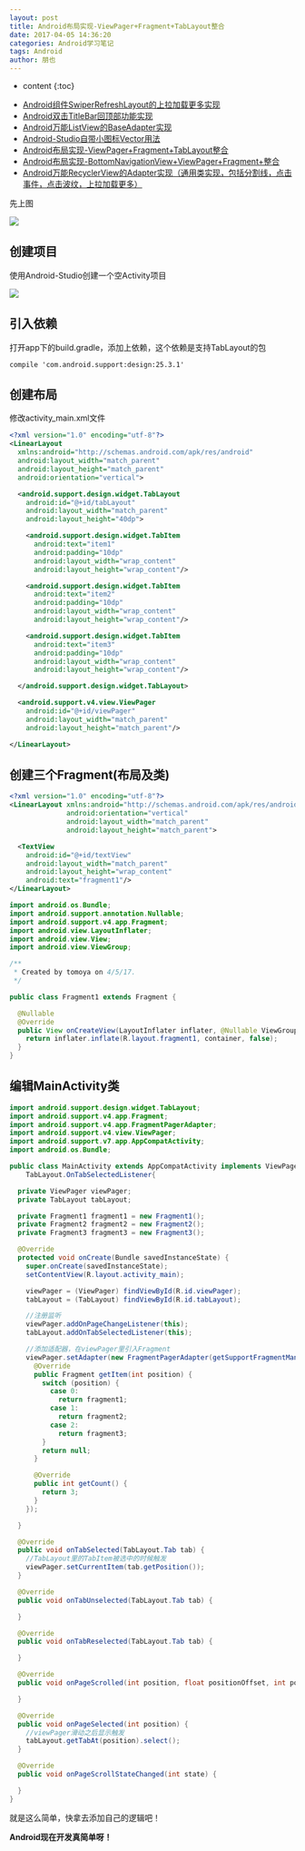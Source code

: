 ```yaml
---
layout: post
title: Android布局实现-ViewPager+Fragment+TabLayout整合
date: 2017-04-05 14:36:20
categories: Android学习笔记
tags: Android
author: 朋也
---
```


* content
{:toc}

- [Android组件SwiperRefreshLayout的上拉加载更多实现](https://tomoya92.github.io/2017/03/31/android-swiperrefreshlayout-loadmore/)
- [Android双击TitleBar回顶部功能实现](https://tomoya92.github.io/2017/03/31/android-doubleclick-backtotop/)
- [Android万能ListView的BaseAdapter实现](https://tomoya92.github.io/2017/03/31/android-listview-adapter/)
- [Android-Studio自带小图标Vector用法](https://tomoya92.github.io/2017/04/05/android-vector/)
- [Android布局实现-ViewPager+Fragment+TabLayout整合](https://tomoya92.github.io/2017/04/05/android-viewpager-fragment-tablayout/)
- [Android布局实现-BottomNavigationView+ViewPager+Fragment+整合](https://tomoya92.github.io/2017/04/05/android-bottomnavigationview-viewpager-fragment/)
- [Android万能RecyclerView的Adapter实现（通用类实现，包括分割线，点击事件，点击波纹，上拉加载更多）](https://tomoya92.github.io/2017/04/10/android-recyclerview-adapter/)

先上图

![](/assets/viewpager-fragment-tablayout.gif)




## 创建项目

使用Android-Studio创建一个空Activity项目

![](/assets/QQ20170405-154548.png)

## 引入依赖

打开app下的build.gradle，添加上依赖，这个依赖是支持TabLayout的包

```
compile 'com.android.support:design:25.3.1'
```

## 创建布局

修改activity_main.xml文件

```xml
<?xml version="1.0" encoding="utf-8"?>
<LinearLayout
  xmlns:android="http://schemas.android.com/apk/res/android"
  android:layout_width="match_parent"
  android:layout_height="match_parent"
  android:orientation="vertical">

  <android.support.design.widget.TabLayout
    android:id="@+id/tabLayout"
    android:layout_width="match_parent"
    android:layout_height="40dp">

    <android.support.design.widget.TabItem
      android:text="item1"
      android:padding="10dp"
      android:layout_width="wrap_content"
      android:layout_height="wrap_content"/>

    <android.support.design.widget.TabItem
      android:text="item2"
      android:padding="10dp"
      android:layout_width="wrap_content"
      android:layout_height="wrap_content"/>

    <android.support.design.widget.TabItem
      android:text="item3"
      android:padding="10dp"
      android:layout_width="wrap_content"
      android:layout_height="wrap_content"/>

  </android.support.design.widget.TabLayout>

  <android.support.v4.view.ViewPager
    android:id="@+id/viewPager"
    android:layout_width="match_parent"
    android:layout_height="match_parent"/>

</LinearLayout>

```

## 创建三个Fragment(布局及类)

```xml
<?xml version="1.0" encoding="utf-8"?>
<LinearLayout xmlns:android="http://schemas.android.com/apk/res/android"
              android:orientation="vertical"
              android:layout_width="match_parent"
              android:layout_height="match_parent">

  <TextView
    android:id="@+id/textView"
    android:layout_width="match_parent"
    android:layout_height="wrap_content"
    android:text="fragment1"/>
</LinearLayout>
```

```java
import android.os.Bundle;
import android.support.annotation.Nullable;
import android.support.v4.app.Fragment;
import android.view.LayoutInflater;
import android.view.View;
import android.view.ViewGroup;

/**
 * Created by tomoya on 4/5/17.
 */

public class Fragment1 extends Fragment {

  @Nullable
  @Override
  public View onCreateView(LayoutInflater inflater, @Nullable ViewGroup container, @Nullable Bundle savedInstanceState) {
    return inflater.inflate(R.layout.fragment1, container, false);
  }
}
```

## 编辑MainActivity类

```java
import android.support.design.widget.TabLayout;
import android.support.v4.app.Fragment;
import android.support.v4.app.FragmentPagerAdapter;
import android.support.v4.view.ViewPager;
import android.support.v7.app.AppCompatActivity;
import android.os.Bundle;

public class MainActivity extends AppCompatActivity implements ViewPager.OnPageChangeListener,
    TabLayout.OnTabSelectedListener{

  private ViewPager viewPager;
  private TabLayout tabLayout;

  private Fragment1 fragment1 = new Fragment1();
  private Fragment2 fragment2 = new Fragment2();
  private Fragment3 fragment3 = new Fragment3();

  @Override
  protected void onCreate(Bundle savedInstanceState) {
    super.onCreate(savedInstanceState);
    setContentView(R.layout.activity_main);

    viewPager = (ViewPager) findViewById(R.id.viewPager);
    tabLayout = (TabLayout) findViewById(R.id.tabLayout);

    //注册监听
    viewPager.addOnPageChangeListener(this);
    tabLayout.addOnTabSelectedListener(this);

    //添加适配器，在viewPager里引入Fragment
    viewPager.setAdapter(new FragmentPagerAdapter(getSupportFragmentManager()) {
      @Override
      public Fragment getItem(int position) {
        switch (position) {
          case 0:
            return fragment1;
          case 1:
            return fragment2;
          case 2:
            return fragment3;
        }
        return null;
      }

      @Override
      public int getCount() {
        return 3;
      }
    });

  }

  @Override
  public void onTabSelected(TabLayout.Tab tab) {
    //TabLayout里的TabItem被选中的时候触发
    viewPager.setCurrentItem(tab.getPosition());
  }

  @Override
  public void onTabUnselected(TabLayout.Tab tab) {

  }

  @Override
  public void onTabReselected(TabLayout.Tab tab) {

  }

  @Override
  public void onPageScrolled(int position, float positionOffset, int positionOffsetPixels) {

  }

  @Override
  public void onPageSelected(int position) {
    //viewPager滑动之后显示触发
    tabLayout.getTabAt(position).select();
  }

  @Override
  public void onPageScrollStateChanged(int state) {

  }
}
```

就是这么简单，快拿去添加自己的逻辑吧！

**Android现在开发真简单呀！**
